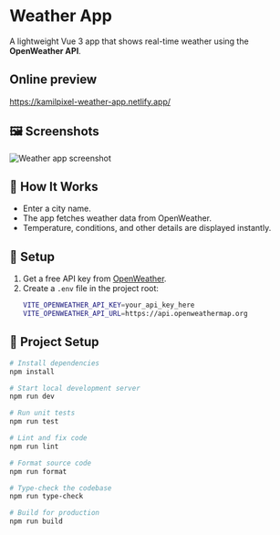 # Weather App

A lightweight Vue 3 app that shows real-time weather using the **OpenWeather API**.

## Online preview

https://kamilpixel-weather-app.netlify.app/

## 🖼️ Screenshots

![Weather app screenshot](https://kamilpixel-weather-app.netlify.app/assets/cover.png)

## 🚀 How It Works

- Enter a city name.
- The app fetches weather data from OpenWeather.
- Temperature, conditions, and other details are displayed instantly.

## 🔑 Setup

1. Get a free API key from [OpenWeather](https://openweathermap.org/api).
2. Create a `.env` file in the project root:
   ```bash
   VITE_OPENWEATHER_API_KEY=your_api_key_here
   VITE_OPENWEATHER_API_URL=https://api.openweathermap.org
   ```

## 📂 Project Setup

```bash
# Install dependencies
npm install

# Start local development server
npm run dev

# Run unit tests
npm run test

# Lint and fix code
npm run lint

# Format source code
npm run format

# Type-check the codebase
npm run type-check

# Build for production
npm run build
```
